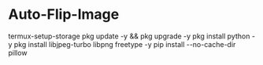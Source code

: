 # Auto-Flip-Image

termux-setup-storage
pkg update -y && pkg upgrade -y
pkg install python -y
pkg install libjpeg-turbo libpng freetype -y
pip install --no-cache-dir pillow
